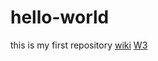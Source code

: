 # hello-world
this is my first repository
[wiki](http.//www.wikipedia.de)
[W3](https://www.w3schools.com/js/default.asp)
